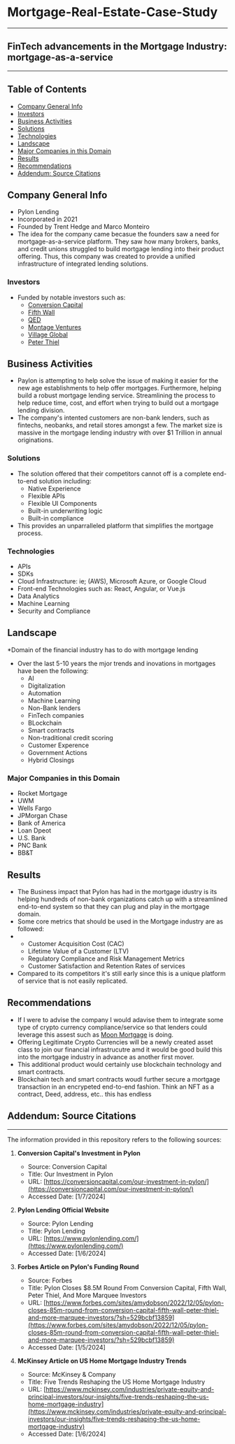 # Mortgage-Real-Estate-Case-Study
---
## FinTech advancements in the Mortgage Industry: mortgage-as-a-service 
---
## Table of Contents
* [Company General Info](#company-general-info)
* [Investors](#investors)
* [Business Activities](#Business-Activities)
* [Solutions](#Solutions)
* [Technologies](#Technologies)
* [Landscape](#Landscape)
* [Major Companies in this Domain](#Major-Companies-in-this-Domain)
* [Results](#Results)
* [Recommendations](#Recommendations)
* [Addendum: Source Citations](#Addendum:-Source-Citations)

  
  

## Company General Info
* Pylon Lending
* Incorporated in 2021
* Founded by Trent Hedge and Marco Monteiro
* The idea for the company came becasue the founders saw a need for mortgage-as-a-service platform. They saw how many brokers, banks, and credit unions struggled to build mortgage lending into their product offering. Thus, this company was created to provide a unified infrastructure of integrated lending solutions.

### Investors
* Funded by notable investors such as:
  * [Conversion Capital](https://conversioncapital.com/)
  * [Fifth Wall](https://fifthwall.com/)
  * [QED](https://www.qedinvestors.com/)
  * [Montage Ventures](https://montageventures.com/)
  * [Village Global](https://www.villageglobal.vc/)
  * [Peter Thiel](https://www.forbes.com/profile/peter-thiel/?sh=743cea9e533a)

## Business Activities
* Paylon is attempting to help solve the issue of making it easier for the new age establishments to help offer mortgages. Furthermore, helping build a robust mortgage lending service. Streamlining the process to help reduce time, cost, and effort when trying to build out a mortgage lending division.
* The company's intented customers are non-bank lenders, such as fintechs, neobanks, and retail stores amongst a few. The market size is massive in the mortgage lending industry with over $1 Trillion in annual originations.
  
### Solutions

* The solution offered that their competitors cannot off is a complete end-to-end solution including:
   * Native Experience
   * Flexible APIs
   * Flexible UI Components
   * Built-in underwriting logic
   * Built-in compliance
* This provides an unparralleled platform that simplifies the mortgage process.

### Technologies
  * APIs
  * SDKs
  * Cloud Infrastructure: ie; (AWS), Microsoft Azure, or Google Cloud
  * Front-end Technologies such as: React, Angular, or Vue.js
  * Data Analytics
  * Machine Learning
  * Security and Compliance

## Landscape
*Domain of the financial industry has to do with mortgage lending 
* Over the last 5-10 years the mjor trends and inovations in mortgages have been the following:
  * AI
  * Digitalization
  * Automation
  * Machine Learning
  * Non-Bank lenders
  * FinTech companies
  * BLockchain
  * Smart contracts
  * Non-traditional credit scoring
  * Customer Experence
  * Government Actions
  * Hybrid Closings
    
 ### Major Companies in this Domain
 * Rocket Mortgage
 * UWM
 * Wells Fargo
 * JPMorgan Chase
 * Bank of America
 * Loan Dpeot
 * U.S. Bank
 * PNC Bank 
 * BB&T

## Results
* The Business impact that Pylon has had in the mortgage idustry is its helping hundreds of non-bank organizations catch up with a streamlined end-to-end system so that they can plug and play in the mortgage domain.
* Some core metrics that should be used in the Mortgage industry are as followed:
* * Customer Acquisition Cost (CAC)
  * Lifetime Value of a Customer (LTV)
  * Regulatory Compliance and Risk Management Metrics
  * Customer Satisfaction and Retention Rates of services
* Compared to its competitors it's still early since this is a unique platform of service that is not easily replicated.

## Recommendations
* If I were to advise the company I would adavise them to integrate some type of crypto currency compliance/service so that lenders could leverage this assest such as [Moon Mortgage](https://www.moonmortgage.io/) is doing.
* Offering Legitimate Crypto Currencies will be a newly created asset class to join our financial infrastrucutre amd it would be good build this into the mortgage industry in advance as another first mover.
* This additional product would certainly use blockchain technology and smart contracts.
* Blockchain tech and smart contracts woudl further secure a mortgage transaction in an encrypeted end-to-end fashion. Think an NFT as a contract, Deed, address, etc.. this has endless 

## Addendum: Source Citations
---
The information provided in this repository refers to the following sources:

1. **Conversion Capital's Investment in Pylon**
   - Source: Conversion Capital
   - Title: Our Investment in Pylon
   - URL: [https://conversioncapital.com/our-investment-in-pylon/](https://conversioncapital.com/our-investment-in-pylon/)
   - Accessed Date: [1/7/2024]

2. **Pylon Lending Official Website**
   - Source: Pylon Lending
   - Title: Pylon Lending
   - URL: [https://www.pylonlending.com/](https://www.pylonlending.com/)
   - Accessed Date: [1/6/2024]

3. **Forbes Article on Pylon's Funding Round**
   - Source: Forbes
   - Title: Pylon Closes $8.5M Round From Conversion Capital, Fifth Wall, Peter Thiel, And More Marquee Investors
   - URL: [https://www.forbes.com/sites/amydobson/2022/12/05/pylon-closes-85m-round-from-conversion-capital-fifth-wall-peter-thiel-and-more-marquee-investors/?sh=529bcbf13859](https://www.forbes.com/sites/amydobson/2022/12/05/pylon-closes-85m-round-from-conversion-capital-fifth-wall-peter-thiel-and-more-marquee-investors/?sh=529bcbf13859)
   - Accessed Date: [1/5/2024] 

4. **McKinsey Article on US Home Mortgage Industry Trends**
   - Source: McKinsey & Company
   - Title: Five Trends Reshaping the US Home Mortgage Industry
   - URL: [https://www.mckinsey.com/industries/private-equity-and-principal-investors/our-insights/five-trends-reshaping-the-us-home-mortgage-industry](https://www.mckinsey.com/industries/private-equity-and-principal-investors/our-insights/five-trends-reshaping-the-us-home-mortgage-industry)
   - Accessed Date: [1/6/2024]

  

